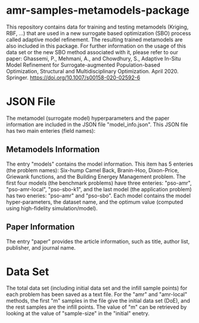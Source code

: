 # amr-samples-metamodels-package
This repository contains data for training and testing metamodels (Kriging, RBF, ...) that are used in a new surrogate based optimization (SBO) process called adaptive model refinement. The resulting trained metamodels are also included in this package. For further information on the usage of this data set or the new SBO method associated with it, please refer to our paper:
Ghassemi, P., Mehmani, A., and Chowdhury, S., Adaptive In-Situ Model Refinement for Surrogate-augmented Population-based Optimization, Structural and Multidisciplinary Optimization. April 2020. Springer. https://doi.org/10.1007/s00158-020-02592-6 

# JSON File 
The metamodel (surrogate model) hyperparameters and the paper information are included in the JSON file "model_info.json". This JSON file has two main enteries (field names):

## Metamodels Information
The entry "models" contains the model information. This item has 5 enteries (the problem names): Six-hump Camel Back, Branin-Hoo, Dixon-Price, Griewank functions, and the Building Energey Management problem. The first four models (the benchmark problems) have three enteries: "pso-amr", "pso-amr-local", "pso-sbo-k1", and the last model (the application problem) has two eneries: "pso-amr" and "pso-sbo". Each model contains the model hyper-parameters, the dataset name, and the optimum value (computed using high-fidelity simulation/model).

## Paper Information
The entry "paper" provides the article information, such as title, author list, publisher, and journal name.

# Data Set
The total data set (including initial data set and the infill sample points) for each problem has been saved as a text file. For the "amr" and "amr-local" methods, the first "m" samples in the file give the initial data set (DoE), and the rest samples are the infill points. The value of "m" can be retrieved by looking at the value of "sample-size" in the "initial" enetry.  
